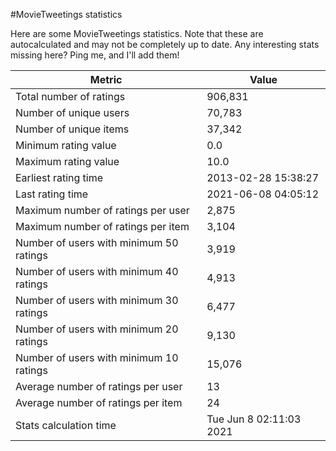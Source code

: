 #MovieTweetings statistics

Here are some MovieTweetings statistics. Note that these are autocalculated and may not be completely up to date. Any interesting stats missing here? Ping me, and I'll add them!

Metric | Value
--- | ---
Total number of ratings                 | 906,831
Number of unique users                  | 70,783
Number of unique items                  | 37,342
Minimum rating value                    | 0.0
Maximum rating value                    | 10.0
Earliest rating time                    | 2013-02-28 15:38:27
Last rating time                        | 2021-06-08 04:05:12
Maximum number of ratings per user      | 2,875
Maximum number of ratings per item      | 3,104
Number of users with minimum 50 ratings | 3,919
Number of users with minimum 40 ratings | 4,913
Number of users with minimum 30 ratings | 6,477
Number of users with minimum 20 ratings | 9,130
Number of users with minimum 10 ratings | 15,076
Average number of ratings per user      | 13
Average number of ratings per item      | 24
Stats calculation time                  | Tue Jun  8 02:11:03 2021

